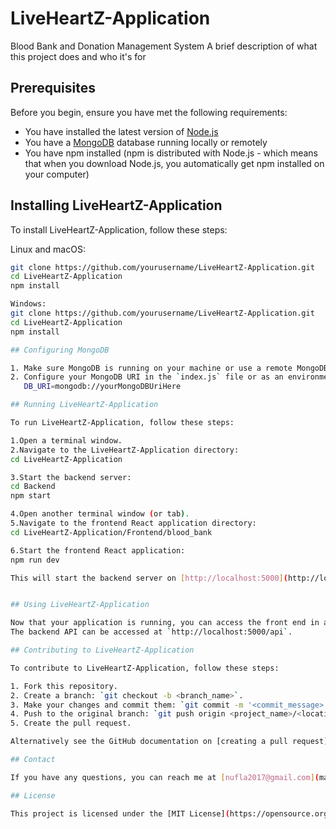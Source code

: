# LiveHeartZ-Application
Blood Bank and Donation Management System
A brief description of what this project does and who it's for

## Prerequisites

Before you begin, ensure you have met the following requirements:
* You have installed the latest version of [Node.js](https://nodejs.org/)
* You have a [MongoDB](https://www.mongodb.com/) database running locally or remotely
* You have npm installed (npm is distributed with Node.js - which means that when you download Node.js, you automatically get npm installed on your computer)

## Installing LiveHeartZ-Application

To install LiveHeartZ-Application, follow these steps:

Linux and macOS:
```bash
git clone https://github.com/yourusername/LiveHeartZ-Application.git
cd LiveHeartZ-Application
npm install

Windows:
git clone https://github.com/yourusername/LiveHeartZ-Application.git
cd LiveHeartZ-Application
npm install

## Configuring MongoDB

1. Make sure MongoDB is running on your machine or use a remote MongoDB server.
2. Configure your MongoDB URI in the `index.js` file or as an environment variable:
   DB_URI=mongodb://yourMongoDBUriHere

## Running LiveHeartZ-Application

To run LiveHeartZ-Application, follow these steps:

1.Open a terminal window.
2.Navigate to the LiveHeartZ-Application directory:
cd LiveHeartZ-Application

3.Start the backend server:
cd Backend
npm start

4.Open another terminal window (or tab).
5.Navigate to the frontend React application directory:
cd LiveHeartZ-Application/Frontend/blood_bank

6.Start the frontend React application:
npm run dev

This will start the backend server on [http://localhost:5000](http://localhost:5000) and the frontend React application on [http://localhost:3000](http://localhost:3000).


## Using LiveHeartZ-Application

Now that your application is running, you can access the front end in a web browser at `http://localhost:3000`.
The backend API can be accessed at `http://localhost:5000/api`.

## Contributing to LiveHeartZ-Application

To contribute to LiveHeartZ-Application, follow these steps:

1. Fork this repository.
2. Create a branch: `git checkout -b <branch_name>`.
3. Make your changes and commit them: `git commit -m '<commit_message>'`
4. Push to the original branch: `git push origin <project_name>/<location>`
5. Create the pull request.

Alternatively see the GitHub documentation on [creating a pull request](https://docs.github.com/en/github/collaborating-with-issues-and-pull-requests/creating-a-pull-request).

## Contact

If you have any questions, you can reach me at [nufla2017@gmail.com](mailto:nufla2017@gmail.com).

## License

This project is licensed under the [MIT License](https://opensource.org/licenses/MIT).

